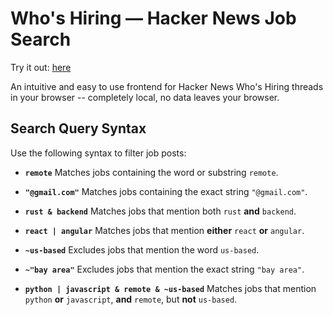 # Who's Hiring — Hacker News Job Search

Try it out: [here](https://dheerajck.github.io/hnwhoishiring/)

An intuitive and easy to use frontend for Hacker News Who's Hiring threads in your browser -- completely local, no data leaves your browser.

## Search Query Syntax

Use the following syntax to filter job posts:

- **`remote`**
  Matches jobs containing the word or substring `remote`.

- **`"@gmail.com"`**
  Matches jobs containing the exact string `"@gmail.com"`.

- **`rust & backend`**
  Matches jobs that mention both `rust` **and** `backend`.

- **`react | angular`**
  Matches jobs that mention **either** `react` **or** `angular`.

- **`~us-based`**
  Excludes jobs that mention the word `us-based`.

- **`~"bay area"`**
  Excludes jobs that mention the exact string `"bay area"`.

- **`python | javascript & remote & ~us-based`**
  Matches jobs that mention `python` **or** `javascript`, **and** `remote`, but **not** `us-based`.

